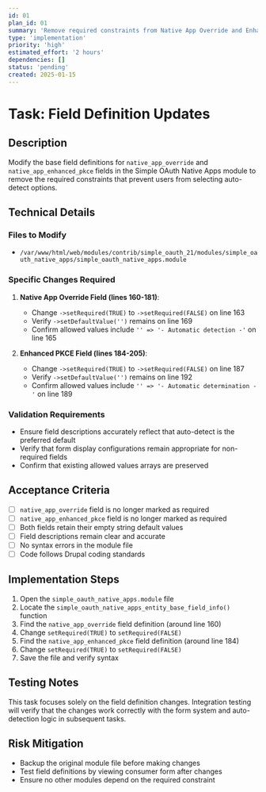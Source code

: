```yaml
---
id: 01
plan_id: 01
summary: 'Remove required constraints from Native App Override and Enhanced PKCE base field definitions'
type: 'implementation'
priority: 'high'
estimated_effort: '2 hours'
dependencies: []
status: 'pending'
created: 2025-01-15
---
```


# Task: Field Definition Updates

## Description

Modify the base field definitions for `native_app_override` and `native_app_enhanced_pkce` fields in the Simple OAuth Native Apps module to remove the required constraints that prevent users from selecting auto-detect options.

## Technical Details

### Files to Modify

- `/var/www/html/web/modules/contrib/simple_oauth_21/modules/simple_oauth_native_apps/simple_oauth_native_apps.module`

### Specific Changes Required

1. **Native App Override Field (lines 160-181)**:
   - Change `->setRequired(TRUE)` to `->setRequired(FALSE)` on line 163
   - Verify `->setDefaultValue('')` remains on line 169
   - Confirm allowed values include `'' => '- Automatic detection -'` on line 165

2. **Enhanced PKCE Field (lines 184-205)**:
   - Change `->setRequired(TRUE)` to `->setRequired(FALSE)` on line 187
   - Verify `->setDefaultValue('')` remains on line 192
   - Confirm allowed values include `'' => '- Automatic determination -'` on line 189

### Validation Requirements

- Ensure field descriptions accurately reflect that auto-detect is the preferred default
- Verify that form display configurations remain appropriate for non-required fields
- Confirm that existing allowed values arrays are preserved

## Acceptance Criteria

- [ ] `native_app_override` field is no longer marked as required
- [ ] `native_app_enhanced_pkce` field is no longer marked as required
- [ ] Both fields retain their empty string default values
- [ ] Field descriptions remain clear and accurate
- [ ] No syntax errors in the module file
- [ ] Code follows Drupal coding standards

## Implementation Steps

1. Open the `simple_oauth_native_apps.module` file
2. Locate the `simple_oauth_native_apps_entity_base_field_info()` function
3. Find the `native_app_override` field definition (around line 160)
4. Change `setRequired(TRUE)` to `setRequired(FALSE)`
5. Find the `native_app_enhanced_pkce` field definition (around line 184)
6. Change `setRequired(TRUE)` to `setRequired(FALSE)`
7. Save the file and verify syntax

## Testing Notes

This task focuses solely on the field definition changes. Integration testing will verify that the changes work correctly with the form system and auto-detection logic in subsequent tasks.

## Risk Mitigation

- Backup the original module file before making changes
- Test field definitions by viewing consumer form after changes
- Ensure no other modules depend on the required constraint
